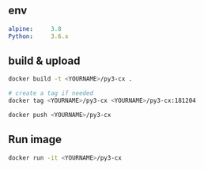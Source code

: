 ## env
```yaml
alpine:     3.8
Python:     3.6.x
```

## build & upload
```sh
docker build -t <YOURNAME>/py3-cx .

# create a tag if needed
docker tag <YOURNAME>/py3-cx <YOURNAME>/py3-cx:181204

docker push <YOURNAME>/py3-cx
```

## Run image
```sh
docker run -it <YOURNAME>/py3-cx
```
